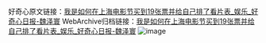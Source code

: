 好奇心原文链接：[我是如何在上海电影节买到19张票并给自己排了看片表_娱乐_好奇心日报-魏泽寰](https://www.qdaily.com/articles/10671.html)
WebArchive归档链接：[我是如何在上海电影节买到19张票并给自己排了看片表_娱乐_好奇心日报-魏泽寰](http://web.archive.org/web/20170921120439/http://www.qdaily.com/articles/10671.html)
![image](http://ww3.sinaimg.cn/large/007d5XDply1g3wc3zwx0ij30u057rkjl)